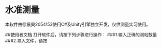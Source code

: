 # 水准测量
本软件由徐晨昊2054153使用C#及Unity引擎独立开发，仅供测量实习使用。

##使用者文档
打开软件后，请按下列步骤进行操作：
###1.输入正确的测站数量
###2.导入文件，请按
